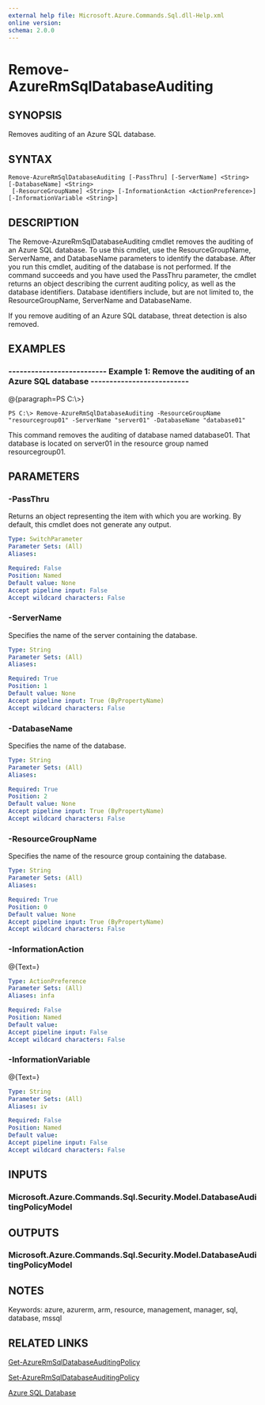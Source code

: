 ```yaml
---
external help file: Microsoft.Azure.Commands.Sql.dll-Help.xml
online version: 
schema: 2.0.0
---
```


# Remove-AzureRmSqlDatabaseAuditing
## SYNOPSIS
Removes auditing of an Azure SQL database.

## SYNTAX

```
Remove-AzureRmSqlDatabaseAuditing [-PassThru] [-ServerName] <String> [-DatabaseName] <String>
 [-ResourceGroupName] <String> [-InformationAction <ActionPreference>] [-InformationVariable <String>]
```

## DESCRIPTION
The Remove-AzureRmSqlDatabaseAuditing cmdlet removes the auditing of an Azure SQL database.
To use this cmdlet, use the ResourceGroupName, ServerName, and DatabaseName parameters to identify the database.
After you run this cmdlet, auditing of the database is not performed.
If the command succeeds and you have used the PassThru parameter, the cmdlet returns an object describing the current auditing policy, as well as the database identifiers.
Database identifiers include, but are not limited to, the ResourceGroupName, ServerName and DatabaseName.

If you remove auditing of an Azure SQL database, threat detection is also removed.

## EXAMPLES

### --------------------------  Example 1: Remove the auditing of an Azure SQL database  --------------------------
@{paragraph=PS C:\\\>}

```
PS C:\> Remove-AzureRmSqlDatabaseAuditing -ResourceGroupName "resourcegroup01" -ServerName "server01" -DatabaseName "database01"
```

This command removes the auditing of database named database01.
That database is located on server01 in the resource group named resourcegroup01.

## PARAMETERS

### -PassThru
Returns an object representing the item with which you are working.
By default, this cmdlet does not generate any output.

```yaml
Type: SwitchParameter
Parameter Sets: (All)
Aliases: 

Required: False
Position: Named
Default value: None
Accept pipeline input: False
Accept wildcard characters: False
```

### -ServerName
Specifies the name of the server containing the database.

```yaml
Type: String
Parameter Sets: (All)
Aliases: 

Required: True
Position: 1
Default value: None
Accept pipeline input: True (ByPropertyName)
Accept wildcard characters: False
```

### -DatabaseName
Specifies the name of the database.

```yaml
Type: String
Parameter Sets: (All)
Aliases: 

Required: True
Position: 2
Default value: None
Accept pipeline input: True (ByPropertyName)
Accept wildcard characters: False
```

### -ResourceGroupName
Specifies the name of the resource group containing the database.

```yaml
Type: String
Parameter Sets: (All)
Aliases: 

Required: True
Position: 0
Default value: None
Accept pipeline input: True (ByPropertyName)
Accept wildcard characters: False
```

### -InformationAction
@{Text=}

```yaml
Type: ActionPreference
Parameter Sets: (All)
Aliases: infa

Required: False
Position: Named
Default value: 
Accept pipeline input: False
Accept wildcard characters: False
```

### -InformationVariable
@{Text=}

```yaml
Type: String
Parameter Sets: (All)
Aliases: iv

Required: False
Position: Named
Default value: 
Accept pipeline input: False
Accept wildcard characters: False
```

## INPUTS

### Microsoft.Azure.Commands.Sql.Security.Model.DatabaseAuditingPolicyModel

## OUTPUTS

### Microsoft.Azure.Commands.Sql.Security.Model.DatabaseAuditingPolicyModel

## NOTES
Keywords: azure, azurerm, arm, resource, management, manager, sql, database, mssql

## RELATED LINKS

[Get-AzureRmSqlDatabaseAuditingPolicy]()

[Set-AzureRmSqlDatabaseAuditingPolicy]()

[Azure SQL Database]()


